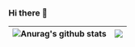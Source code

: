 ### Hi there 👋

| <img align="center" src="https://github-readme-stats.vercel.app/api?username=Afsaan&show_icons=true&include_all_commits=true&theme=merko&hide_border=true" alt="Anurag's github stats" /> | <img align="center" src="https://github-readme-stats.vercel.app/api/top-langs/?username=ChandrakantPal&layout=compact&theme=merko&hide_border=true" /> |
| ------------- | ------------- |
<!--
**Afsaan/Afsaan** is a ✨ _special_ ✨ repository because its `README.md` (this file) appears on your GitHub profile.

Here are some ideas to get you started:

- 🔭 I’m currently working on ...
- 🌱 I’m currently learning ...
- 👯 I’m looking to collaborate on ...
- 🤔 I’m looking for help with ...
- 💬 Ask me about ...
- 📫 How to reach me: ...
- 😄 Pronouns: ...
- ⚡ Fun fact: ...
-->

